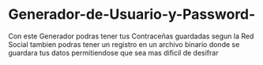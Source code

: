 # Generador-de-Usuario-y-Password-
Con este Generador podras tener tus Contraceñas guardadas segun la Red Social tambien podras tener un registro en un archivo binario donde se guardara tus datos permitiendose que sea mas dificil de desifrar
